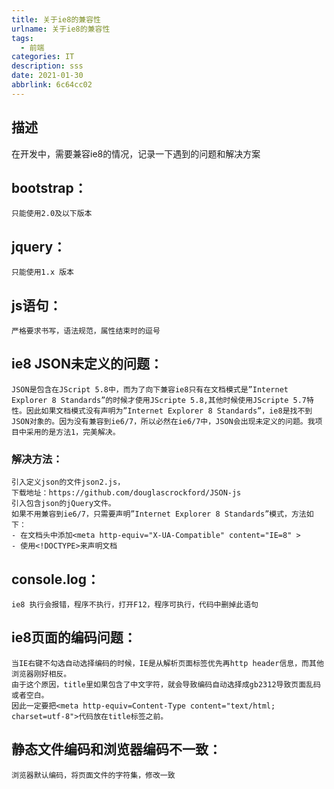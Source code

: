 ```yaml
---
title: 关于ie8的兼容性
urlname: 关于ie8的兼容性
tags:
  - 前端
categories: IT
description: sss
date: 2021-01-30
abbrlink: 6c64cc02
---
```

## 描述
在开发中，需要兼容ie8的情况，记录一下遇到的问题和解决方案
<!-- more -->

## bootstrap：
    只能使用2.0及以下版本

## jquery：
    只能使用1.x 版本

## js语句：
    严格要求书写，语法规范，属性结束时的逗号

## ie8 JSON未定义的问题：
    JSON是包含在JScript 5.8中，而为了向下兼容ie8只有在文档模式是”Internet Explorer 8 Standards”的时候才使用JScripte 5.8,其他时候使用JScripte 5.7特性。因此如果文档模式没有声明为”Internet Explorer 8 Standards”，ie8是找不到JSON对象的。因为没有兼容到ie6/7，所以必然在ie6/7中，JSON会出现未定义的问题。我项目中采用的是方法1，完美解决。

### 解决方法：
    引入定义json的文件json2.js， 
    下载地址：https://github.com/douglascrockford/JSON-js
    引入包含json的jQuery文件。
    如果不用兼容到ie6/7，只需要声明”Internet Explorer 8 Standards”模式，方法如下： 
    - 在文档头中添加<meta http-equiv="X-UA-Compatible" content="IE=8" >
    - 使用<!DOCTYPE>来声明文档

## console.log：
    ie8 执行会报错，程序不执行，打开F12，程序可执行，代码中删掉此语句

## ie8页面的编码问题：
    当IE右键不勾选自动选择编码的时候，IE是从解析页面标签优先再http header信息，而其他浏览器刚好相反。
    由于这个原因，title里如果包含了中文字符，就会导致编码自动选择成gb2312导致页面乱码或者空白。
    因此一定要把<meta http-equiv=Content-Type content="text/html; charset=utf-8">代码放在title标签之前。

## 静态文件编码和浏览器编码不一致：
    浏览器默认编码，将页面文件的字符集，修改一致